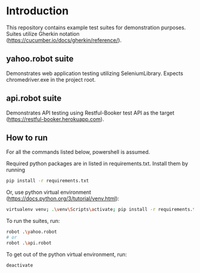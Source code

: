 # Introduction

This repository contains example test suites for demonstration purposes.
Suites utilize Gherkin notation (https://cucumber.io/docs/gherkin/reference/).

## yahoo.robot suite

Demonstrates web application testing  utilizing SeleniumLibrary.
Expects chromedriver.exe in the project root.

## api.robot suite

Demonstrates API testing using Restful-Booker test API as the target (https://restful-booker.herokuapp.com).

## How to run

For all the commands listed below, powershell is assumed.

Required python packages are in listed in requirements.txt.
Install them by running
```sh
pip install -r requirements.txt
```
Or, use python virtual environment (https://docs.python.org/3/tutorial/venv.html):
```sh
virtualenv venv; .\venv\Scripts\activate; pip install -r requirements.txt
```
To run the suites, run:
```sh
robot .\yahoo.robot
# or
robot .\api.robot
```
To get out of the python virtual environment, run:
```sh
deactivate
```